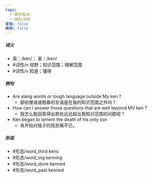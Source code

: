 ```yaml
---
tags:
  - 首字母/K
  - 级别/GRE
掌握: false
模糊: false
---
```

##### 词义
- 英：/ken/； 美：/ken/
- #词性/n  视野；知识范围；理解范围
- #词性/v  知道；懂得
##### 例句
- Are slang words or tough language outside My ken ?
	- 鄙俗俚语或粗暴的言语是在我的知识范围之外吗？
- How can I answer those questions that are well beyond MV ken ?
	- 我怎么能回答得出那些远远超出我知识范围的问题呢？
- Ken began to lament the death of his only son
	- 肯开始对独子的死悲痛不已。
##### 形态
- #形态/word_third kens
- #形态/word_ing kenning
- #形态/word_done kenned
- #形态/word_past kenned
